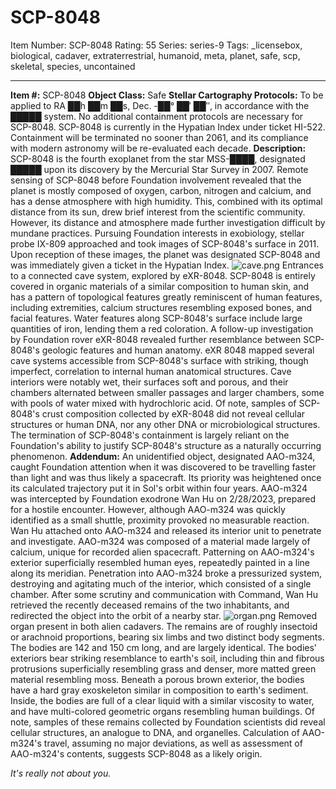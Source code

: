 # SCP-8048
Item Number: SCP-8048
Rating: 55
Series: series-9
Tags: _licensebox, biological, cadaver, extraterrestrial, humanoid, meta, planet, safe, scp, skeletal, species, uncontained

---

**Item #:** SCP-8048
**Object Class:** Safe
**Stellar Cartography Protocols:** To be applied to RA ██h ██m ██s, Dec. -██° ██′ ██″, in accordance with the █████ system. No additional containment protocols are necessary for SCP-8048. SCP-8048 is currently in the Hypatian Index under ticket HI-522. Containment will be terminated no sooner than 2061, and its compliance with modern astronomy will be re-evaluated each decade.
**Description:** SCP-8048 is the fourth exoplanet from the star MSS-████, designated █████ upon its discovery by the Mercurial Star Survey in 2007.
Remote sensing of SCP-8048 before Foundation involvement revealed that the planet is mostly composed of oxygen, carbon, nitrogen and calcium, and has a dense atmosphere with high humidity. This, combined with its optimal distance from its sun, drew brief interest from the scientific community. However, its distance and atmosphere made further investigation difficult by mundane practices.
Pursuing Foundation interests in exobiology, stellar probe IX-809 approached and took images of SCP-8048's surface in 2011. Upon reception of these images, the planet was designated SCP-8048 and was immediately given a ticket in the Hypatian Index.
![cave.png](https://scp-wiki.wdfiles.com/local--files/scp-8048/cave.png)
Entrances to a connected cave system, explored by eXR-8048.
SCP-8048 is entirely covered in organic materials of a similar composition to human skin, and has a pattern of topological features greatly reminiscent of human features, including extremities, calcium structures resembling exposed bones, and facial features. Water features along SCP-8048's surface include large quantities of iron, lending them a red coloration.
A follow-up investigation by Foundation rover eXR-8048 revealed further resemblance between SCP-8048's geologic features and human anatomy. eXR 8048 mapped several cave systems accessible from SCP-8048's surface with striking, though imperfect, correlation to internal human anatomical structures. Cave interiors were notably wet, their surfaces soft and porous, and their chambers alternated between smaller passages and larger chambers, some with pools of water mixed with hydrochloric acid.
Of note, samples of SCP-8048's crust composition collected by eXR-8048 did not reveal cellular structures or human DNA, nor any other DNA or microbiological structures. The termination of SCP-8048's containment is largely reliant on the Foundation's ability to justify SCP-8048's structure as a naturally occurring phenomenon.
**Addendum:** An unidentified object, designated AAO-m324, caught Foundation attention when it was discovered to be travelling faster than light and was thus likely a spacecraft. Its priority was heightened once its calculated trajectory put it in Sol's orbit within four years.
AAO-m324 was intercepted by Foundation exodrone Wan Hu on 2/28/2023, prepared for a hostile encounter. However, although AAO-m324 was quickly identified as a small shuttle, proximity provoked no measurable reaction. Wan Hu attached onto AAO-m324 and released its interior unit to penetrate and investigate.
AAO-m324 was composed of a material made largely of calcium, unique for recorded alien spacecraft. Patterning on AAO-m324's exterior superficially resembled human eyes, repeatedly painted in a line along its meridian.
Penetration into AAO-m324 broke a pressurized system, destroying and agitating much of the interior, which consisted of a single chamber. After some scrutiny and communication with Command, Wan Hu retrieved the recently deceased remains of the two inhabitants, and redirected the object into the orbit of a nearby star.
![organ.png](https://scp-wiki.wdfiles.com/local--files/scp-8048/organ.png)
Removed organ present in both alien cadavers.
The remains are of roughly insectoid or arachnoid proportions, bearing six limbs and two distinct body segments. The bodies are 142 and 150 cm long, and are largely identical.
The bodies' exteriors bear striking resemblance to earth's soil, including thin and fibrous protrusions superficially resembling grass and denser, more matted green material resembling moss. Beneath a porous brown exterior, the bodies have a hard gray exoskeleton similar in composition to earth's sediment. Inside, the bodies are full of a clear liquid with a similar viscosity to water, and have multi-colored geometric organs resembling human buildings.
Of note, samples of these remains collected by Foundation scientists did reveal cellular structures, an analogue to DNA, and organelles. Calculation of AAO-m324's travel, assuming no major deviations, as well as assessment of AAO-m324's contents, suggests SCP-8048 as a likely origin.
  

_It's really not about you._
  